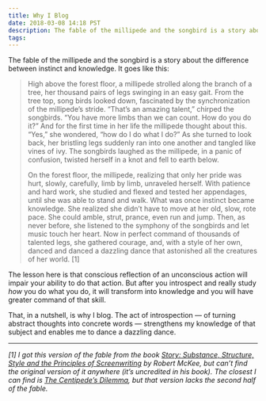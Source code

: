 ```yaml
---
title: Why I Blog
date: 2018-03-08 14:18 PST
description: The fable of the millipede and the songbird is a story about the difference between instinct and knowledge. It goes like this
tags:
---
```


The fable of the millipede and the songbird is a story about the difference between instinct and knowledge. It goes like this:

> High above the forest floor, a millipede strolled along the branch of a tree, her thousand pairs of legs swinging in an easy gait. From the tree top, song birds looked down, fascinated by the synchronization of the millipede’s stride. “That’s an amazing talent,” chirped the songbirds. “You have more limbs than we can count. How do you do it?” And for the first time in her life the millipede thought about this. “Yes,” she wondered, “how do I do what I do?” As she turned to look back, her bristling legs suddenly ran into one another and tangled like vines of ivy. The songbirds laughed as the millipede, in a panic of confusion, twisted herself in a knot and fell to earth below.
>
> On the forest floor, the millipede, realizing that only her pride was hurt, slowly, carefully, limb by limb, unraveled herself. With patience and hard work, she studied and flexed and tested her appendages, until she was able to stand and walk. What was once instinct became knowledge. She realized she didn’t have to move at her old, slow, rote pace. She could amble, strut, prance, even run and jump. Then, as never before, she listened to the symphony of the songbirds and let music touch her heart. Now in perfect command of thousands of talented legs, she gathered courage, and, with a style of her own, danced and danced a dazzling dance that astonished all the creatures of her world. [1]

The lesson here is that conscious reflection of an unconscious action will impair your ability to do that action. But after you introspect and really study _how_ you do what you do, it will transform into knowledge and you will have greater command of that skill.

That, in a nutshell, is why I blog. The act of introspection — of turning abstract thoughts into concrete words — strengthens my knowledge of that subject and enables me to dance a dazzling dance.

---

_[1] I got this version of the fable from the book [Story: Substance, Structure, Style and the Principles of Screenwriting](http://amzn.to/2G8D24u) by Robert McKee, but can’t find the original version of it anywhere (it’s uncredited in his book). The closest I can find is [The Centipede’s Dilemma](https://en.wikipedia.org/wiki/The_Centipede%27s_Dilemma), but that version lacks the second half of the fable._
